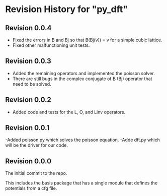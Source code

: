 # Revision History for "py_dft"

## Revision 0.0.4
- Fixed the errors in B and Bj so that B(Bj(v)) = v for a simple cubic
  lattice.
- Fixed other malfunctioning unit tests.

## Revision 0.0.3
- Added the remaining operators and implemented the poisson solver.
- There are still bugs in the complex conjugate of B (Bj) operator
  that need to be solved.

## Revision 0.0.2
- Added code and tests for the L, O, and Linv operators.

## Revision 0.0.1
-Added poisson.py which solves the poisson equation.
-Adde dft.py which will be the driver for our code.

## Revision 0.0.0

The initial commit to the repo.

This includes the basis package that has a single module that defines
the potentials from a cfg file.